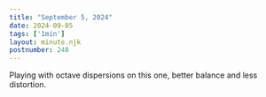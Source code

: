 ```yaml
---
title: "September 5, 2024"
date: 2024-09-05
tags: ['1min']
layout: minute.njk
postnumber: 248
---	
```


Playing with octave dispersions on this one, better balance and less distortion.